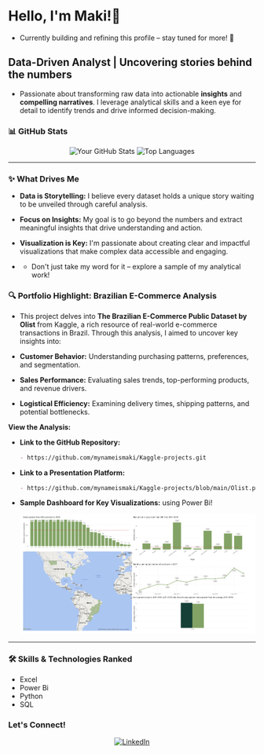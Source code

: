 # Hello, I'm Maki!👋
- Currently building and refining this profile – stay tuned for more! 🚧

## Data-Driven Analyst | Uncovering stories behind the numbers

- Passionate about transforming raw data into actionable **insights** and **compelling narratives**. I leverage analytical skills and a keen eye for detail to identify trends and drive informed decision-making.



### 📊 GitHub Stats

<p align="center">
  <!-- GitHub Stats Card -->
  <img src="https://github-readme-stats.vercel.app/api?username=mynameismaki&show_icons=true&theme=dark&hide_border=true" alt="Your GitHub Stats" />
  
  <!-- Top Languages Card -->
  <img src="https://github-readme-stats.vercel.app/api/top-langs/?username=mynameismaki&layout=compact&theme=dark&hide_border=true" alt="Top Languages" />
</p>

---

### ✨ What Drives Me

- **Data is Storytelling:** I believe every dataset holds a unique story waiting to be unveiled through careful analysis.
- **Focus on Insights:** My goal is to go beyond the numbers and extract meaningful insights that drive understanding and action.
- **Visualization is Key:** I'm passionate about creating clear and impactful visualizations that make complex data accessible and engaging.

- - Don't just take my word for it – explore a sample of my analytical work!

### 🔍 Portfolio Highlight: Brazilian E-Commerce Analysis

- This project delves into **The Brazilian E-Commerce Public Dataset by Olist** from Kaggle, a rich resource of real-world e-commerce transactions in Brazil. Through this analysis, I aimed to uncover key insights into:

- **Customer Behavior:** Understanding purchasing patterns, preferences, and segmentation.
- **Sales Performance:** Evaluating sales trends, top-performing products, and revenue drivers.
- **Logistical Efficiency:** Examining delivery times, shipping patterns, and potential bottlenecks.

**View the Analysis:**
* **Link to the GitHub Repository:**
    ```markdown
    - https://github.com/mynameismaki/Kaggle-projects.git
    ```
* **Link to a Presentation Platform:**
    ```markdown
    - https://github.com/mynameismaki/Kaggle-projects/blob/main/Olist.pdf
    ```
* **Sample Dashboard for Key Visualizations:** using Power Bi!
    <p align="center">
  <img src="https://github.com/mynameismaki/Kaggle-projects/blob/main/Sample%20screenshot.png" alt="Power Bi dashboard sample" width="800">
    </p>
    
---

### 🛠️ Skills & Technologies Ranked

- Excel
- Power Bi
- Python
- SQL

### Let's Connect!

<p align="center">
  <a href="https://www.linkedin.com/in/mckinleypetalver/">
    <img src="https://img.shields.io/badge/LinkedIn-Connect-blue?style=flat-square&logo=linkedin" alt="LinkedIn" />
  </a>
</p>
